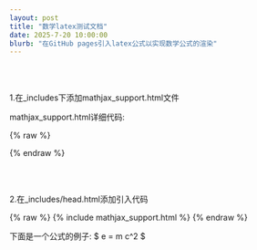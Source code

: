 ```yaml
---
layout: post
title: "数学latex测试文档"
date: 2025-7-20 10:00:00
blurb: "在GitHub pages引入latex公式以实现数学公式的渲染"
---
```


<br />
<br />


1.在_includes下添加mathjax_support.html文件

mathjax_support.html详细代码:


{% raw %}
<script type="text/x-mathjax-config">
  MathJax.Hub.Config({
    TeX: {
      equationNumbers: {
        autoNumber: "AMS"
      }
    },
    tex2jax: {
      inlineMath: [ ['$', '$'] ],
      displayMath: [ ['$$', '$$'], ['\

\[', '\\]

'] ],
      processEscapes: true,
    }
  });
</script>
<script
  type="text/javascript"
  async
  src="https://cdn.mathjax.org/mathjax/latest/MathJax.js?config=TeX-MML-AM_CHTML"
></script>
{% endraw %}


<br />
<br />

2.在_includes/head.html添加引入代码

{% raw %}
{% include mathjax_support.html %}
{% endraw %}

下面是一个公式的例子:
$ e = m c^2 $
